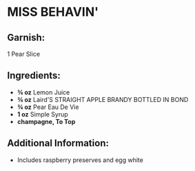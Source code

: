 # MISS BEHAVIN'

## Garnish:
1 Pear Slice

## Ingredients:
- **¾ oz** Lemon Juice
- **¾ oz** Laird'S STRAIGHT APPLE BRANDY BOTTLED IN BOND
- **¾ oz** Pear Eau De Vie
- **1 oz** Simple Syrup
- **champagne, To Top**

## Additional Information:
- Includes raspberry preserves and egg white
